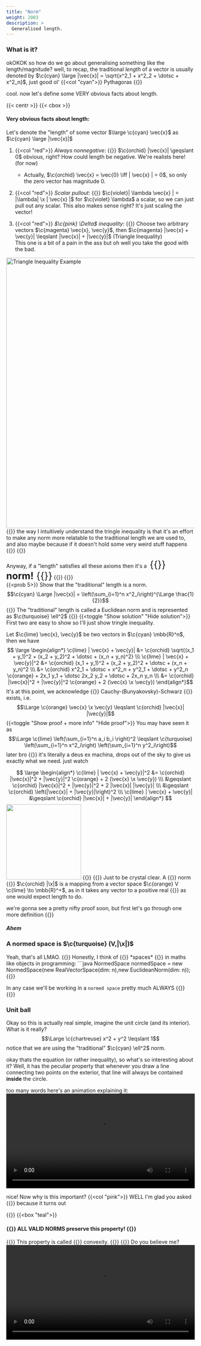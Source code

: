 ```yaml
---
title: "Norm"
weight: 2003
description: >
  Generalised length. 
---
```

<style>
    .inline-header {
        font-size: 1.8em;
        display: inline;
    }
</style>

### What is it?
okOKOK so how do we go about generalising something like the length/magnitude? well, to recap, the traditional *length* of a vector is usually denoted by $\c{cyan} \large |\vec{x}| = \sqrt{x^2_1 + x^2_2 + \dotsc + x^2_n}$, just good ol' {{<col "cyan">}} Pythagoras {{</col>}}  

cool. now let's define some VERY obvious facts about length.

{{< centr >}}
{{< cbox >}}
<h4> Very obvious facts about length: </h4>


Let's denote the "length" of some vector $\large \c{cyan} \vec{x}$ as $\c{cyan} \large |\vec{x}|$  

1. {{<col "red">}} *Always nonnegative*: {{</col>}} $\c{orchid} |\vec{x}| \geqslant 0$
obvious, right? How could length be negative. We're realists here! (for now)
    * Actually, $\c{orchid} \vec{x} = \vec{0} \iff | \vec{x} | = 0$, so only the zero vector has magnitude 0.
2. {{<col "red">}} *Scalar pullout*: {{</col>}} $\c{violet}| \lambda \vec{x} | = |\lambda| \x | \vec{x} |$ for $\c{violet} \lambda$ a scalar, so we can just pull out any scalar. This also makes sense right? It's just scaling the vector!

3. {{<col "red">}} *$\c{pink} \Delta$ inequality*: {{</col>}} Choose two arbitrary vectors $\c{magenta} \vec{x}, \vec{y}$, then $\c{magenta} |\vec{x} + \vec{y}| \leqslant |\vec{x}| + |\vec{y}|$ (Triangle Inequality)   
This one is a bit of a pain in the ass but oh well you take the good with the bad.
<img src="/anim/nmt/ch1/trineq.png" alt="Triangle Inequality Example" width="1280" height="720"> 
{{<tip>}}
the way I intuitively understand the tringle inequality is that it's an effort to make any norm more relatable to the traditional length we are used to, and also maybe because if it doesn't hold some very weird stuff happens {{<kekwait>}}
{{</tip>}}

Anyway, if a "length" satisfies all these axioms then it's a &nbsp;<span class="inline-header">{{<arcol>}} **norm!** {{</arcol>}}</span>
{{</cbox>}}
{{</centr>}}
<br>
{{<prob 5>}}
Show that the "traditional" length is a norm.
$$\c{cyan} \Large |\vec{x}| = \left(\sum_{i=1}^n x^2_i\right)^{\Large \frac{1}{2}}$$
{{<tip>}}
The "traditional" length is called a Euclidean norm and is represented as $\c{turquoise} \ell^2$
{{</tip>}}
{{<toggle "Show solution" "Hide solution">}}
First two are easy to show so I'll just show tringle inequality. 

Let $\c{lime} \vec{x}, \vec{y}$ be two vectors in $\c{cyan} \mbb{R}^n$, then we have
$$
\large \begin{align*}
 \c{lime} | \vec{x} + \vec{y}| &= \c{orchid} \sqrt{(x_1 + y_1)^2 + (x_2 + y_2)^2 + \dotsc + (x_n + y_n)^2} \\\
 \c{lime} | \vec{x} + \vec{y}|^2 &= \c{orchid} (x_1 + y_1)^2 + (x_2 + y_2)^2 + \dotsc + (x_n + y_n)^2 \\\
  &= \c{orchid} x^2_1 + \dotsc + x^2_n + y^2_1 + \dotsc + y^2_n \c{orange} + 2x_1 y_1 + \dotsc 2x_2 y_2 + \dotsc + 2x_n y_n \\\
  &= \c{orchid} |\vec{x}|^2 + |\vec{y}|^2 \c{orange} + 2 (\vec{x} \x \vec{y})
\end{align*}$$
It's at this point, we acknowledge {{<rcol>}} Cauchy-(Bunyakovsky)-Schwarz {{</rcol>}} exists, i.e.
$$\Large \c{orange} \vec{x} \x \vec{y}  \leqslant \c{orchid} |\vec{x}| |\vec{y}|$$
{{<toggle "Show proof + more info" "Hide proof">}}
You may have seen it as
$$\Large \c{lime} \left(\sum_{i=1}^n a_i b_i \right)^2 \leqslant \c{turquoise} \left(\sum_{i=1}^n x^2_i\right) \left(\sum_{i=1}^n y^2_i\right)$$
later bro
{{</toggle>}}
it's literally a deus ex machina, drops out of the sky to give us exactly what we need. just watch

$$
\large \begin{align*}
\c{lime} | \vec{x} + \vec{y}|^2 &= \c{orchid} |\vec{x}|^2 + |\vec{y}|^2 \c{orange} + 2 (\vec{x} \x \vec{y}) \\\
&\geqslant \c{orchid} |\vec{x}|^2 + |\vec{y}|^2 + 2 |\vec{x}| |\vec{y}| \\\
&\geqslant \c{orchid} \left(|\vec{x}| + |\vec{y}|\right)^2 \\\
\c{lime} | \vec{x} + \vec{y}| &\geqslant  \c{orchid} |\vec{x}| + |\vec{y}|
\end{align*}
$$
<img style="width: 200px" src="https://media.tenor.com/9XyRPn8GZr8AAAAC/quod-erat-demonstrandum-unbelievable.gif">
{{</toggle>}}
{{</prob>}}
Just to be crystal clear. A {{<arcol>}} norm {{</arcol>}} $\c{orchid} |\x|$ is a mapping from a vector space $\c{orange} V \c{lime} \to \mbb{R}^+$, as in it takes any vector to a positive real {{<kekw>}} as one would expect length to do.   

we're gonna see a pretty nifty proof soon, but first let's go through one more definition {{<kekwait>}} *<h4> Ahem  </h4>* 

<h3> A normed space is $\c{turquoise} (V,|\x|)$ </h3> 
Yeah, that's all LMAO.
{{<tip>}}
Honestly, I think of {{<col "violet">}} *spaces* {{</col>}} in maths like objects in programming:
```java
NormedSpace normedSpace = new NormedSpace(new RealVectorSpace(dim: n),new EuclideanNorm(dim: n));
{{</tip>}}

In any case we'll be working in a `normed space` pretty much ALWAYS {{<kekw>}}
{{<divide>}}
### Unit ball
Okay so this is actually real simple, imagine the unit circle (and its interior). What is it really?
$$\Large \c{chartreuse} x^2 + y^2 \leqslant 1$$
notice that we are using the "traditional" $\c{cyan} \ell^2$ norm.  

okay thats the equation (or rather inequality), so what's so interesting about it? Well, it has the peculiar property that whenever you draw a line connecting two points on the exterior, that line will always be contained **inside** the circle.   

too many words here's an animation explaining it:
<video width=100% controls> <source src="/anim/nmt/ch1/l2convex.mp4" type="video/mp4">

nice! Now why is this important? {{<col "pink">}} WELL I'm glad you asked {{</col>}} because it turns out

{{<centr>}}
{{<box "teal">}}
<h4> {{<rcol>}}  ALL VALID NORMS preserve this property! {{</rcol>}} </h4> 
{{<tip>}}
This property is called {{<arcol>}} convexity. {{</arcol>}}
{{</tip>}}
Do you believe me?   
<video width=100% controls> <source src="/anim/nmt/ch1/Lp.mp4" type="video/mp4">
{{</box>}}
{{</centr>}}

well tbh it doesn't matter if you don't believe me because we're gonna prove it.
$$\Large \c{violet} \mathfrak{B} = \\{\vec{x} \in X \Biggm\vert |\vec{x}| \leqslant 1\\}$$
i.e. the set of all vectors $\c{orchid} \vec{x}$ that have "length" (i should just start using the word norm) $\c{magenta} \leqslant 1$   

What does it mean to represent a line between two vectors? Well, the idea of {{<rcol>}} linear interpolation {{</rcol>}} comes to mind.  

Say we have two vectors $\c{lime} \vec{x},\vec{y} \in \c{violet} \mathfrak{B}$, then the line segment between $\c{lime} \vec{x}$ and $\c{lime} \vec{y}$ can be represented as 
$$\Large \c{yellow} t\vec{x} + (1-t)\vec{y}$$ for $\c{yellow} t \in [0,1]$  

See for yourself! (few very minor design errors in both videos, fix l8er!)
<video width=100% controls> <source src="/anim/nmt/ch1/LpLI.mp4" type="video/mp4">   

With that out of the way, we proceed to do the thing and show that it works. 
What is it that we want to do? 
{{<prob 5>}}
Show that
$$\Large \c{yellow} t\vec{x} + (1-t)\vec{y} \in \c{orchid} \mathfrak{B}$$
for $\c{lime} \vec{x}, \vec{y} \in \c{orchid} \mathfrak{B}$ and $\c{yellow} t \in [0,1]$
{{<tip>}}
Remember that the ONLY criteria to be in $\c{orchid} \mathfrak{B}$ is for the {{<arcol>}} norm {{</arcol>}} $\c{violet} \leqslant 1$!
{{</tip>}}
{{<toggle "Hint" "Hide hint">}}
Use the $\c{pink} \Delta$ {{<col "pink">}} Triangle Inequality! {{</col>}}
Namely, let $\c{orange} \vec{a} := t\vec{x}$ and $\c{orange} \vec{b} := (1-t)\vec{y}$ and use the fact that $$\c{orange} \Large |\vec{a} + \vec{b}| \leqslant |\vec{a}| + |\vec{b}|$$
{{</toggle>}}
{{<toggle "Solution" "Hide solution">}}
Using the hint above, we note that
$$\large \begin{align*}
\c{orange}  |\vec{a} + \vec{b}| &\leqslant \c{orange}  |\vec{a}| + |\vec{b}| \\\
\c{yellow}  |t\vec{x} + (1-t)\vec{y}| &\leqslant \c{yellow} |t\vec{x}| + |(1-t)\vec{y}| \\\
&= \c{yellow} t|\vec{x}| + (1-t)|\vec{y}| \normalsize\tu{&nbsp;&nbsp;&nbsp;(Using scalar pullout)} \large \\\
&\leqslant \c{lime} t \x 1 + (1-t) \x 1  \normalsize\tu{&nbsp;&nbsp;&nbsp;(Using properties of } \c{orchid} \mathfrak{B} \c{lime} \tu{)}\large\\\
&= \c{cyan} 1
\end{align*}$$
{{</toggle>}}
Remember, wherever we see a $\c{cyan} ||$, that's {{<arcol>}} norm {{</arcol>}} and so our "norm" axioms apply!  
{{</prob>}}

ok, so what? We showed that if a map $\c{pink} ||: V \to \mbb{R}^+$ satisfies the three {{<arcol>}} norm {{</arcol>}} axioms, its unit ball is **convex**. Here's the slick thing: It also holds the *other* way.
{{<centr>}}
{{<box "pink">}}
*Lemma 69.* If a map $\c{pink} ||: V \to \mbb{R}^+$ satisfies the first two {{<arcol>}} norm {{</arcol>}} axioms **AND** its unit ball is **convex**, then it satisfies the triangle inequality and is a norm!  

okay let's get into it. Let's take two arbitrary **non-zero** vectors $\c{lime} \vec{x},\vec{y} \in V$ and consider THIS:  
$$\Large \c{#F49EC4} \begin{align*}
\vec{U}_x &= \f{\vec{x}}{|\vec{x}|}  \\\
\vec{U}_y &= \f{\vec{y}}{|\vec{y}|} 
\end{align*}$$
Exactly what you're thinking, they are **unit vectors**.
Here's a quickie: 
{{< prob 2>}}
Prove that $\c{#F49EC4} |\vec{U}_x| = 1$ and $\c{#F49EC4} |\vec{U}_y| = 1$
{{<toggle "Hint" "Hide hint">}}
Use scalar pullout!
{{</toggle>}}
{{</prob>}}
Anyway, since they are unit vectors, that means they are in $\c{orchid} \mathfrak{B}$.  
That's what we like to see, so now let's try and wrestle it into the $\c{pink} \Delta$ inequality. 
imo this part is a little bit of an asspull but it works:  

Let's use convexity with $\c{#F49EC4} \vec{U}_x$ and $\c{#F49EC4} \vec{U}_y$ as follows:
$$\large \begin{align*}
\c{yellow} t\c{#F49EC4} \vec{U}_x + \c{yellow} (1-t)\c{#F49EC4} \vec{U}_y &\in \c{orchid} \mathfrak{B} \\\
\c{yellow} t\c{#F49EC4} \f{\vec{x}}{|\vec{x}|} + \c{yellow} (1-t)\c{#F49EC4} \f{\vec{y}}{|\vec{y}|} &\in \c{orchid} \mathfrak{B}&nbsp;&nbsp;&nbsp;\c{white}\tu{ (1)}
\end{align*}
$$
with some specially chosen $\c{yellow} t$. Well, if we can wrestle it into this form:
$$\large \begin{align*}
\to \c{orchid} \f{\vec{x} + \vec{y}}{|\vec{x}| + |\vec{y}|} \in \mathfrak{B}&nbsp;&nbsp;&nbsp;&nbsp;&nbsp;&nbsp;&nbsp;&nbsp;&nbsp;&nbsp;&nbsp;&nbsp;\c{white}\tu{ (2)}
\end{align*}
$$
Then we'll have it! (If it's not clear yet, don't worry. All you need to do is trust me.)
So if we equate $(1)$ and $(2)$ together and solve for $\c{yellow} t$, we get:
$$\large \begin{align*}
\c{yellow} t\c{#F49EC4} \f{\vec{x}}{|\vec{x}|} + \c{yellow} (1-t)\c{#F49EC4} \f{\vec{y}}{|\vec{y}|} &= \c{orchid} \f{\vec{x} + \vec{y}}{|\vec{x}| + |\vec{y}|} \\\
\c{yellow} t &= \c{yellow} \f{|\vec{x}|}{|\vec{x}| + |\vec{y}|}
\end{align*}$$
This is looking promising! That value of $\c{yellow} t \in [0,1]$ and plugging it in does indeed get us to the holy land.  
Well, we did it boyo.  

$$\Large \begin{align*}
\c{orchid} \f{\vec{x} + \vec{y}}{|\vec{x}| + |\vec{y}|} &\c{orchid} \in \mathfrak{B} \implies \\\\[3ex]
\c{orchid} \left|\f{\vec{x} + \vec{y}}{|\vec{x}| + |\vec{y}|}\right| &\c{cyan} \leqslant 1 \implies \\\\[3ex]
\c{orchid} \f{|\vec{x} + \vec{y}|}{|\vec{x}| + |\vec{y}|} &\c{cyan} \leqslant 1 \implies
\end{align*}
$$
$$\Large \c{red} \boxed{\c{orchid} \|\vec{x} + \vec{y}\| \c{orchid} \leqslant \|\vec{x}\| + \|\vec{y}\|}$$
{{</box>}}
{{</centr>}}
{{<divide>}}

### Problems
{{<prob 1>}}
1. Let's define a new notion of length for some vector $\c{cyan} \vec{v} \in \mbb{R}^n$, namely
$$\Large \c{cyan} |\vec{v}| = \sum_{i=1}^n v_i$$
Show that this is **not** a norm.
{{</prob>}}
<br>
{{<prob 2>}}
2. Ok cool, let's try
$$\Large \c{cyan} |\vec{v}| = \sum_{i=1}^n |v_i|$$
Show that this **is** a norm.
{{</prob>}}
<br>
{{<prob 7>}}
3a. Given a sequence of $\c{orange} n$ reals $\c{pink} x_1,x_2,\dotsc,x_n$, show that $$\large \c{lime} \left(\sum_{i=1}^n |x_i|^m\right)^{\large \frac{1}{m}} \to \max(|x_1|,|x_2|,\dotsc,|x_n|) \tu{ as } \c{orange} m \to \infty$$  
{{<toggle "Hint 1" "Hide hint">}}
Try bounding it from above and below, then use the {{<col "cyan">}} Squeeze/Sandwich Theorem {{</col>}}
{{</toggle>}}
{{<toggle "Hint 2" "Hide hint">}}
Let $\c{cyan} \mathcal{M} = \max(|x_1|,|x_2|,\dotsc,|x_n|)$, then the lower bound can simply be
$$\large \c{cyan} \mathcal{M} \leqslant \c{lime} \left(\sum_{i=1}^n |x_i|^m\right)^{\large \frac{1}{m}}$$ 
since $\c{cyan} \mathcal{M}$ is clearly in the sum and the sum contains *nonnegative* reals only.  
{{</toggle>}}
{{<toggle "Hint 3" "Hide hint">}}
The upper bound isn't too much worse. Consider the following sum:
$$\large \c{chartreuse} \left(\sum_{i=1}^n \mathcal{M}^m\right)^{\large \frac{1}{m}}$$
Then it's clear that
$$
\large \begin{align*}
\c{lime} \left(\sum_{i=1}^n \|x\_i\|^m\right)^{\large \frac{1}{m}} &\leqslant \c{chartreuse} \left(\sum_{i=1}^n \mathcal{M}^m\right)^{\large \frac{1}{m}} \\\
&= \c{chartreuse} \left(n\mathcal{M}^m\right)^{\large \frac{1}{m}} \\\
&= \c{chartreuse} n^{\large \frac{1}{m}} \mathcal{M}
\end{align*}$$ 
and as $\c{orange} m \to \infty$, we have $\c{chartreuse} n^{\large \frac{1}{m}} \to 1$, since $\c{lime} n$ is constant (in the $\c{orange} m$-world).
{{</toggle>}}
{{</prob>}}
<br>
{{<prob 3>}}
{{<tip "warn">}}
{{<col "red">}} Problem 3a {{</col>}} must be done first!
{{</tip>}}
3b. Let's define the following as a candidate norm for some vector $\c{cyan} x \in \mbb{R}^n$:
$$\Large \c{cyan} |\vec{x}| = \c{lime} \lim_{m \to \infty} \left(\sum_{i=1}^n |x_i|^m\right)^{\large \frac{1}{m}}$$
&emsp;&nbsp;&nbsp;&nbsp;Show that this **is** a norm.
{{</prob>}}